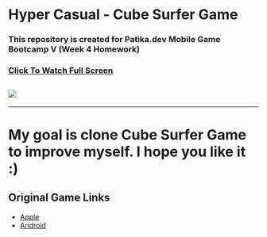 # Hyper Casual - Cube Surfer Game
### This repository is created for Patika.dev Mobile Game Bootcamp V (Week 4 Homework)
### [Click To Watch Full Screen](https://vimeo.com/573729987)
![](https://videoapi-muybridge.vimeocdn.com/animated-thumbnails/image/be7a664f-f9dc-4f92-9d63-96a11ebf42e2.gif?ClientID=vimeo-core-prod&Date=1626036894&Signature=17f5e6ad3ae6b5f45e7ed9762639a90b5a957e22)
---
---
# My goal is clone Cube Surfer Game to improve myself. I hope you like it :)
## Original Game Links
- [Apple](https://apps.apple.com/tr/app/cube-surfer/id1499118002)
- [Android](https://play.google.com/store/apps/details?id=com.Atinon.PassOver&hl=tr&gl=US)
